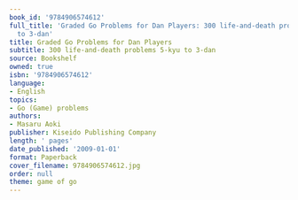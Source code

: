 ```yaml
---
book_id: '9784906574612'
full_title: 'Graded Go Problems for Dan Players: 300 life-and-death problems 5-kyu
  to 3-dan'
title: Graded Go Problems for Dan Players
subtitle: 300 life-and-death problems 5-kyu to 3-dan
source: Bookshelf
owned: true
isbn: '9784906574612'
language:
- English
topics:
- Go (Game) problems
authors:
- Masaru Aoki
publisher: Kiseido Publishing Company
length: ' pages'
date_published: '2009-01-01'
format: Paperback
cover_filename: 9784906574612.jpg
order: null
theme: game of go
---
```


